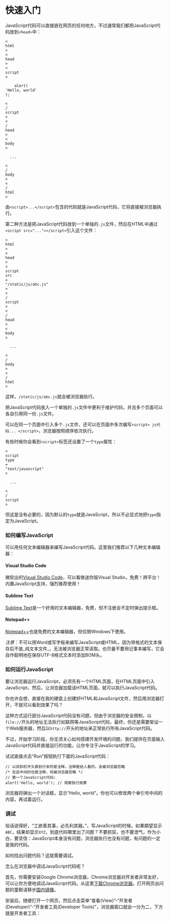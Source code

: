 # 快速入门

JavaScript代码可以直接嵌在网页的任何地方，不过通常我们都把JavaScript代码放到`<head>`中：

```
<
html
>
<
head
>
<
script
>

    alert(
'Hello, world'
);
  
<
/
script
>
<
/
head
>
<
body
>

  ...

<
/
body
>
<
/
html
>
```

由`<script>...</script>`包含的代码就是JavaScript代码，它将直接被浏览器执行。

第二种方法是把JavaScript代码放到一个单独的`.js`文件，然后在HTML中通过`<script src="..."></script>`引入这个文件：

```
<
html
>
<
head
>
<
script
src
=
"/static/js/abc.js"
>
<
/
script
>
<
/
head
>
<
body
>

  ...

<
/
body
>
<
/
html
>
```

这样，`/static/js/abc.js`就会被浏览器执行。

把JavaScript代码放入一个单独的`.js`文件中更利于维护代码，并且多个页面可以各自引用同一份`.js`文件。

可以在同一个页面中引入多个`.js`文件，还可以在页面中多次编写`<script> js代码... </script>`，浏览器按照顺序依次执行。

有些时候你会看到`<script>`标签还设置了一个`type`属性：

```
<
script
type
=
"text/javascript"
>

  ...

<
/
script
>
```

但这是没有必要的，因为默认的`type`就是JavaScript，所以不必显式地把`type`指定为JavaScript。

### 如何编写JavaScript

可以用任何文本编辑器来编写JavaScript代码。这里我们推荐以下几种文本编辑器：

#### Visual Studio Code

微软出的[Visual Studio Code](https://code.visualstudio.com/)，可以看做迷你版Visual Studio，免费！跨平台！内置JavaScript支持，强烈推荐使用！

#### Sublime Text

[Sublime Text](https://www.sublimetext.com/)是一个好用的文本编辑器，免费，但不注册会不定时弹出提示框。

#### Notepad++

[Notepad++](https://notepad-plus-plus.org/)也是免费的文本编辑器，但仅限Windows下使用。

_注意_：不可以用Word或写字板来编写JavaScript或HTML，因为带格式的文本保存后不是_纯文本文件_，无法被浏览器正常读取。也尽量不要用记事本编写，它会自作聪明地在保存UTF-8格式文本时添加BOM头。

### 如何运行JavaScript

要让浏览器运行JavaScript，必须先有一个HTML页面，在HTML页面中引入JavaScript，然后，让浏览器加载该HTML页面，就可以执行JavaScript代码。

你也许会想，直接在我的硬盘上创建好HTML和JavaScript文件，然后用浏览器打开，不就可以看到效果了吗？

这种方式运行部分JavaScript代码没有问题，但由于浏览器的安全限制，以`file://`开头的地址无法执行如联网等JavaScript代码，最终，你还是需要架设一个Web服务器，然后以`http://`开头的地址来正常执行所有JavaScript代码。

不过，开始学习阶段，你无须关心如何搭建开发环境的问题，我们提供在页面输入JavaScript代码并直接运行的功能，让你专注于JavaScript的学习。

试试直接点击“Run”按钮执行下面的JavaScript代码：

```
// 以双斜杠开头直到行末的是注释，注释是给人看的，会被浏览器忽略
/* 在这中间的也是注释，将被浏览器忽略 */
// 第一个JavaScript代码:
alert('Hello, world'); // 观察执行效果
```

浏览器将弹出一个对话框，显示“Hello, world”。你也可以修改两个单引号中间的内容，再试着运行。

### 调试

俗话说得好，“工欲善其事，必先利其器。”，写JavaScript的时候，如果期望显示`ABC`，结果却显示`XYZ`，到底代码哪里出了问题？不要抓狂，也不要泄气，作为小白，要坚信：JavaScript本身没有问题，浏览器执行也没有问题，有问题的一定是我的代码。

如何找出问题代码？这就需要调试。

怎么在浏览器中调试JavaScript代码呢？

首先，你需要安装Google Chrome浏览器，Chrome浏览器对开发者非常友好，可以让你方便地调试JavaScript代码。从这里[下载Chrome浏览器](https://www.google.com/chrome/browser/desktop/index.html?system=true&standalone=1)。打开网页出问题的童鞋请移步[国内镜像](http://pan.baidu.com/s/1qWMaZSg#path=%252Fpub%252Fchrome)。

安装后，随便打开一个网页，然后点击菜单“查看\(View\)”-“开发者\(Developer\)”-“开发者工具\(Developer Tools\)”，浏览器窗口就会一分为二，下方就是开发者工具：  


